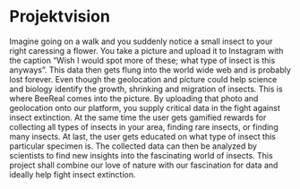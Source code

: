# Projektvision

Imagine going on a walk and you suddenly notice a small insect to your right caressing a flower. You take a picture and upload it to Instagram with the caption “Wish I would spot more of these; what type of insect is this anyways”. This data then gets flung into the world wide web and is probably lost forever. Even though the geolocation and picture could help science and biology identify the growth, shrinking and migration of insects.
This is where BeeReal comes into the picture. By uploading that photo and geolocation onto our platform, you supply critical data in the fight against insect extinction. At the same time the user gets gamified rewards for collecting all types of insects in your area, finding rare insects, or finding many insects. At last, the user gets educated on what type of insect this particular specimen is. The collected data can then be analyzed by scientists to find new insights into the fascinating world of insects. This project shall combine our love of nature with our fascination for data and ideally help fight insect extinction.
